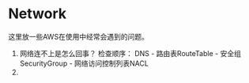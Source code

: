 # Network
这里放一些AWS在使用中经常会遇到的问题。

1. 网络连不上是怎么回事？
检查顺序： DNS - 路由表RouteTable - 安全组SecurityGroup - 网络访问控制列表NACL
2.

